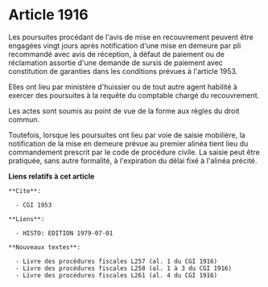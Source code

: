 # Article 1916

Les poursuites procédant de l'avis de mise en recouvrement peuvent être engagées vingt jours après notification d'une mise en
demeure par pli recommandé avec avis de réception, à défaut de paiement ou de réclamation assortie d'une demande de sursis de
paiement avec constitution de garanties dans les conditions prévues à l'article 1953.

Elles ont lieu par ministère d'huissier ou de tout autre agent habilité à exercer des poursuites à la requête du comptable
chargé du recouvrement.

Les actes sont soumis au point de vue de la forme aux règles du droit commun.

Toutefois, lorsque les poursuites ont lieu par voie de saisie mobilière, la notification de la mise en demeure prévue au
premier alinéa tient lieu du commandement prescrit par le code de procédure civile. La saisie peut être pratiquée, sans autre
formalité, à l'expiration du délai fixé à l'alinéa précité.

**Liens relatifs à cet article**

	**Cite**:

	  - CGI 1953

	**Liens**:

	  - HISTO: EDITION 1979-07-01

	**Nouveaux textes**:

	  - Livre des procédures fiscales L257 (al. 1 du CGI 1916)
	  - Livre des procédures fiscales L258 (al. 1 à 3 du CGI 1916)
	  - Livre des procédures fiscales L261 (al. 4 du CGI 1916)
